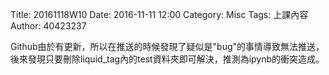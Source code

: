 Title: 20161118W10
Date: 2016-11-11 12:00
Category: Misc
Tags: 上課內容
Author: 40423237
<p> Github由於有更新，所以在推送的時候發現了疑似是"bug"的事情導致無法推送，後來發現只要刪除liquid_tag內的test資料夾即可解決，推測為ipynb的衝突造成。</p>

